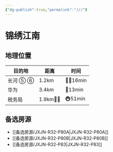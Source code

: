 ```yaml
---
{"dg-publish":true,"permalink":"///"}
---
```



# 锦绣江南

## 地理位置

| 目的地   | 距离       | 时间       |
| -------- | ---------- | ---------- |
| 长河 ⑤ ⑥ | 1.2km      | 🚶‍♂️16min |
| 华为     | 3.4km      | 🛵13min    |
| 税务局   | 1.9km🚶‍♂️ | 🚇51min    |

## 备选房源

- [[备选房源/JXJN-R32-P80A\|JXJN-R32-P80A]]
- [[备选房源/JXJN-R32-P80B\|JXJN-R32-P80B]]
- [[备选房源/JXJN-R32-P83\|JXJN-R32-P83]]

